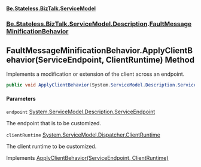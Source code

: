 #### [Be.Stateless.BizTalk.ServiceModel](README.md 'README')
### [Be.Stateless.BizTalk.ServiceModel.Description](Be.Stateless.BizTalk.ServiceModel.Description.md 'Be.Stateless.BizTalk.ServiceModel.Description').[FaultMessageMinificationBehavior](FaultMessageMinificationBehavior.md 'Be.Stateless.BizTalk.ServiceModel.Description.FaultMessageMinificationBehavior')

## FaultMessageMinificationBehavior.ApplyClientBehavior(ServiceEndpoint, ClientRuntime) Method

Implements a modification or extension of the client across an endpoint.

```csharp
public void ApplyClientBehavior(System.ServiceModel.Description.ServiceEndpoint endpoint, System.ServiceModel.Dispatcher.ClientRuntime clientRuntime);
```
#### Parameters

<a name='Be.Stateless.BizTalk.ServiceModel.Description.FaultMessageMinificationBehavior.ApplyClientBehavior(System.ServiceModel.Description.ServiceEndpoint,System.ServiceModel.Dispatcher.ClientRuntime).endpoint'></a>

`endpoint` [System.ServiceModel.Description.ServiceEndpoint](https://docs.microsoft.com/en-us/dotnet/api/System.ServiceModel.Description.ServiceEndpoint 'System.ServiceModel.Description.ServiceEndpoint')

The endpoint that is to be customized.

<a name='Be.Stateless.BizTalk.ServiceModel.Description.FaultMessageMinificationBehavior.ApplyClientBehavior(System.ServiceModel.Description.ServiceEndpoint,System.ServiceModel.Dispatcher.ClientRuntime).clientRuntime'></a>

`clientRuntime` [System.ServiceModel.Dispatcher.ClientRuntime](https://docs.microsoft.com/en-us/dotnet/api/System.ServiceModel.Dispatcher.ClientRuntime 'System.ServiceModel.Dispatcher.ClientRuntime')

The client runtime to be customized.

Implements [ApplyClientBehavior(ServiceEndpoint, ClientRuntime)](https://docs.microsoft.com/en-us/dotnet/api/System.ServiceModel.Description.IEndpointBehavior.ApplyClientBehavior#System_ServiceModel_Description_IEndpointBehavior_ApplyClientBehavior_System_ServiceModel_Description_ServiceEndpoint,System_ServiceModel_Dispatcher_ClientRuntime_ 'System.ServiceModel.Description.IEndpointBehavior.ApplyClientBehavior(System.ServiceModel.Description.ServiceEndpoint,System.ServiceModel.Dispatcher.ClientRuntime)')